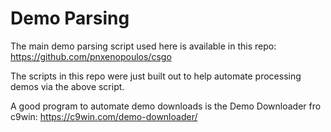 # Demo Parsing

The main demo parsing script used here is available in this repo: https://github.com/pnxenopoulos/csgo

The scripts in this repo were just built out to help automate processing demos via the above script.

A good program to automate demo downloads is the Demo Downloader fro c9win: https://c9win.com/demo-downloader/
